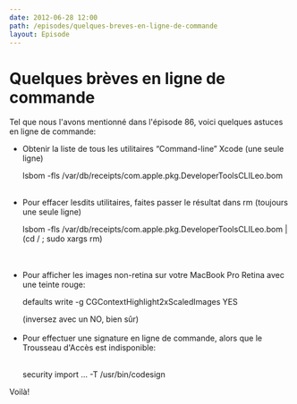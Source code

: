 ```yaml
---
date: 2012-06-28 12:00
path: /episodes/quelques-breves-en-ligne-de-commande
layout: Episode
---
```

# Quelques brèves en ligne de commande
<p>Tel que nous l'avons mentionné dans l'épisode 86, voici quelques astuces en ligne de commande:</p>
<ul><li>Obtenir la liste de tous les utilitaires &ldquo;Command-line&rdquo; Xcode (une seule ligne)<br/><p>lsbom -fls /var/db/receipts/com.apple.pkg.DeveloperToolsCLILeo.bom <br/> </p>
</li>
<li>Pour effacer lesdits utilitaires, faites passer le résultat dans rm (toujours une seule ligne)<br/><p>lsbom -fls /var/db/receipts/com.apple.pkg.DeveloperToolsCLILeo.bom | (cd / ; sudo xargs rm)</p>
 <br/> </li>
<li>Pour afficher les images non-retina sur votre MacBook Pro Retina avec une teinte rouge:<br/><p>defaults write -g CGContextHighlight2xScaledImages YES<br/></p>
(inversez avec un NO, bien sûr) <br/> </li>
<li>Pour effectuer une signature en ligne de commande, alors que le Trousseau d'Accès est indisponible:<br/> 
<p>security import … -T /usr/bin/codesign</p>
</li>
</ul><div>Voilà!</div>
